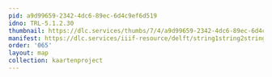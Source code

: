 ```yaml
---
pid: a9d99659-2342-4dc6-89ec-6d4c9ef6d519
idno: TRL-5.1.2.30
thumbnail: https://dlc.services/thumbs/7/4/a9d99659-2342-4dc6-89ec-6d4c9ef6d519/full/400,339/0/default.jpg
manifest: https://dlc.services/iiif-resource/delft/string1string2string3/kaartenproject-2007/TRL-5.1.2.30
order: '065'
layout: map
collection: kaartenproject
---
```

